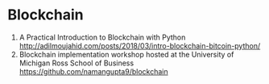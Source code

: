 # Blockchain
1. A Practical Introduction to Blockchain with Python
 http://adilmoujahid.com/posts/2018/03/intro-blockchain-bitcoin-python/
2. Blockchain implementation workshop hosted at the University of Michigan Ross School of Business
https://github.com/namangupta9/blockchain
